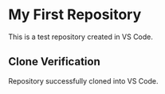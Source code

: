 # My First Repository
This is a test repository created in VS Code.
## Clone Verification
Repository successfully cloned into VS Code.